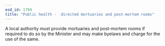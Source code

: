 ```yaml
---
esd_id: 1794
title: "Public health -  directed mortuaries and post-mortem rooms"
---
```


A local authority must provide mortuaries and post-mortem rooms if required to do so by the Minister and may make byelaws and charge for the use of the same.

